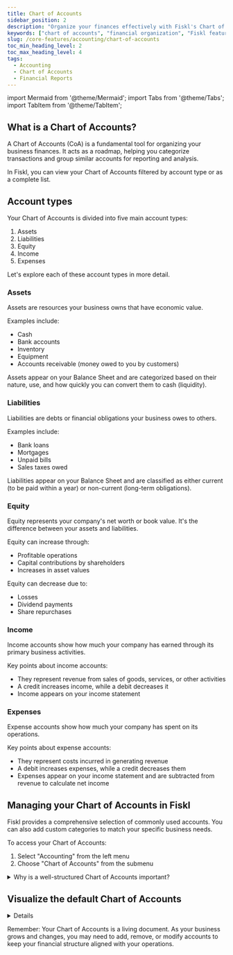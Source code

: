 ```yaml
---
title: Chart of Accounts
sidebar_position: 2
description: "Organize your finances effectively with Fiskl's Chart of Accounts feature: Learn to structure your accounts for clearer insights."
keywords: ["chart of accounts", "financial organization", "Fiskl feature"]
slug: /core-features/accounting/chart-of-accounts
toc_min_heading_level: 2
toc_max_heading_level: 4
tags:
  - Accounting
  - Chart of Accounts
  - Financial Reports
---
```


import Mermaid from '@theme/Mermaid';
import Tabs from '@theme/Tabs';
import TabItem from '@theme/TabItem';

## What is a Chart of Accounts?

A Chart of Accounts (CoA) is a fundamental tool for organizing your business finances. It acts as a roadmap, helping you categorize transactions and group similar accounts for reporting and analysis.

In Fiskl, you can view your Chart of Accounts filtered by account type or as a complete list.

## Account types

Your Chart of Accounts is divided into five main account types:

1. Assets
2. Liabilities
3. Equity
4. Income
5. Expenses

Let's explore each of these account types in more detail.

### Assets

Assets are resources your business owns that have economic value.

Examples include:

- Cash
- Bank accounts
- Inventory
- Equipment
- Accounts receivable (money owed to you by customers)

Assets appear on your Balance Sheet and are categorized based on their nature, use, and how quickly you can convert them to cash (liquidity).

### Liabilities

Liabilities are debts or financial obligations your business owes to others.

Examples include:

- Bank loans
- Mortgages
- Unpaid bills
- Sales taxes owed

Liabilities appear on your Balance Sheet and are classified as either current (to be paid within a year) or non-current (long-term obligations).

### Equity

Equity represents your company's net worth or book value. It's the difference between your assets and liabilities.

Equity can increase through:

- Profitable operations
- Capital contributions by shareholders
- Increases in asset values

Equity can decrease due to:

- Losses
- Dividend payments
- Share repurchases

### Income

Income accounts show how much your company has earned through its primary business activities.

Key points about income accounts:

- They represent revenue from sales of goods, services, or other activities
- A credit increases income, while a debit decreases it
- Income appears on your income statement

### Expenses

Expense accounts show how much your company has spent on its operations.

Key points about expense accounts:

- They represent costs incurred in generating revenue
- A debit increases expenses, while a credit decreases them
- Expenses appear on your income statement and are subtracted from revenue to calculate net income

## Managing your Chart of Accounts in Fiskl

Fiskl provides a comprehensive selection of commonly used accounts. You can also add custom categories to match your specific business needs.

To access your Chart of Accounts:

1. Select "Accounting" from the left menu
2. Choose "Chart of Accounts" from the submenu

<details>
<summary>Why is a well-structured Chart of Accounts important?</summary>

A properly maintained Chart of Accounts:

- Enables effective financial management
- Supports informed decision-making
- Organizes financial data systematically
- Facilitates accurate reporting of your financial position and performance
- Establishes a foundation for sound accounting practices
- Ensures reliable financial information is available when needed

</details>

## Visualize the default Chart of Accounts

<details>

    <summary>Show a visual view of the default Chart of Accounts</summary>

<Tabs>
  <TabItem value="assets" label="Assets" default>

```mermaid
flowchart TD
    Assets --> CashAndCashEquivalents
    Assets --> AccountsReceivable
    Assets --> Inventory
    Assets --> PrepaidExpenses
    Assets --> OtherCurrentAssets
    Assets --> ShortTermLoansReceivable
    Assets --> PropertyPlantEquipment
    Assets --> OtherLongTermAssets

    CashAndCashEquivalents --> CCC["Cash on Hand\nBank Account\nUndeposited Funds"]
    AccountsReceivable --> AR["Accounts Receivable\nCustomer Deposits"]
    Inventory --> INV["Inventory\nRaw Materials\nWork in Progress\nFinished Goods\nSupplies Inventory"]
    PrepaidExpenses --> PE["Prepaid Insurance\nPrepaid Rent\nPrepaid Advertising\nPrepaid Taxes"]
    OtherCurrentAssets --> OCA["Advances Received\nOther Current Assets\nManual Journal"]
    ShortTermLoansReceivable --> SLR["Loan Receivable >1y"]
    PropertyPlantEquipment --> PPE["Office Equipment\nComputer Equipment\nFurniture and Fixtures\nBuildings\nLeasehold Improvements\nVehicles\nMachinery and Equipment\nIntangibles"]
    OtherLongTermAssets --> OLTA["Security Deposits\nLoans Receivable\nInvestments"]
```

  </TabItem>
  <TabItem value="Liabilities" label="Liabilities">

```mermaid
flowchart TD
    Liabilities --> AccountsPayable
    Liabilities --> CreditCards
    Liabilities --> OtherTaxesPayable
    Liabilities --> PayrollPayable
    Liabilities --> ShortTermLoansLiabilities
    Liabilities --> OtherCurrentLiabilities
    Liabilities --> LongTermLoan
    Liabilities --> OtherLongTermLiabilities

    AccountsPayable --> AP["Accounts Payable\nVendor Deposits"]
    CreditCards --> CC["Credit Card Account"]
    OtherTaxesPayable --> OTP["Other Taxes Payable\nIncome Tax Payable"]
    PayrollPayable --> PP["Payroll Payable\nPayroll Taxes Payable"]
    ShortTermLoansLiabilities --> STL["Loan Payable <1y"]
    OtherCurrentLiabilities --> OCL["Accrued Liabilities\nDeferred Income"]
    LongTermLoan --> LTL["Loan Payable >1y\nShareholder Loan"]
    OtherLongTermLiabilities --> OLTL["Other Long-Term Liabilities"]
```

  </TabItem>
    <TabItem value="equity" label="Equity">

      ```mermaid
      flowchart TD
          Equity --> OwnersEquity
              OwnersEquity --> OE["Share Capital\nOpening Balance\nOwner's Draw\nRetained Earnings\nProfit for the Year"]
      ```

      </TabItem>
    <TabItem value="income" label="Income">

      ```mermaid
flowchart TD
    Income --> OperatingIncome
    Income --> OtherIncome
    Income --> UncategorisedIncome

    OperatingIncome --> OI["Sales\nSales of Products\nSales of Services\nSales - Billed Expenses\nSales - Other\nDiscounts\nRefunds Given"]
    OtherIncome --> OInc["Dividend Income\nInterest Earned\nOther Income"]
    UncategorisedIncome --> UInc["Uncategorised Income"]

      ```

      </TabItem>
    <TabItem value="expenses" label="Expenses">

      ```mermaid
flowchart TD
    Expenses --> CostOfSales
    Expenses --> OperatingExpenses
    Expenses --> OtherExpenses
    Expenses --> UncategorisedExpenses

    CostOfSales --> COS["Cost of Goods Sold\nCost of Labour - COS\nSupplies & Materials - COS\nShipping & Delivery - COS\nOther Costs of Sales - COS\nBillable Expenses - COS"]
    OperatingExpenses --> OpExp["Travel - Accommodation\nAdvertising & Promotion\nTravel - Transportation\nBank Charges\nEntertainment & Meals - Business\nInsurance\nContractors\nDividends Paid\nEducation & Training\nEmployee Benefits\nFuel & Mileage\nInternet & Phone\nEntertainment & Meals - Non-business\nOther Miscellaneous Expenses\nOffice Equipment & Hardware\nOffice Supplies\nTravel - Other\nPostage & Printing\nLegal & Professional Fees\nLease or Rent\nRepairs & Maintenance\nEntertainment - Staff\nSubscriptions & Memberships\nLicenses & Other Taxes\nTaxi & Parking\nUse of Home\nUtilities\nPayroll - Salary & Wages\nPayroll - Taxes\nPayment Processing Fees"]
    OtherExpenses --> OExp["Depreciation\nInterest Paid\nRealised Exchange Gain or Loss\nUnrealised Exchange Gain or Loss\nCompany Taxes\nOther Expenses"]
    UncategorisedExpenses --> UExp["Uncategorised Expenses"]

      ```
    </TabItem>
</Tabs>

</details>

Remember: Your Chart of Accounts is a living document. As your business grows and changes, you may need to add, remove, or modify accounts to keep your financial structure aligned with your operations.
